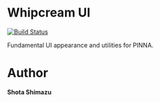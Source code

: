 # Whipcream UI

[![Build Status](https://travis-ci.org/shotastage/whipped-cream.svg?branch=master)](https://travis-ci.org/shotastage/whipped-cream)

Fundamental UI appearance and utilities for PINNA.


# Author

**Shota Shimazu**
